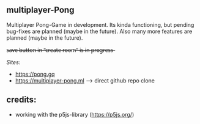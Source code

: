 ## multiplayer-Pong

Multiplayer Pong-Game in development. Its kinda functioning, but pending bug-fixes are planned (maybe in the future). Also many more features are planned (maybe in the future).

s̶a̶v̶e̶ ̶b̶u̶t̶t̶o̶n̶ ̶i̶n̶ ̶"̶c̶r̶e̶a̶t̶e̶ ̶r̶o̶o̶m̶"̶ ̶i̶s̶ ̶i̶n̶ ̶p̶r̶o̶g̶r̶e̶s̶s̶

*Sites:*
 - https://pong.gq
 - https://multiplayer-pong.ml --> direct github repo clone

## credits:
- working with the p5js-library (https://p5js.org/)
